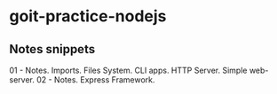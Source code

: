 # goit-practice-nodejs

## Notes snippets

01 - Notes. Imports. Files System. CLI apps. HTTP Server. Simple web-server.
02 - Notes. Express Framework.
